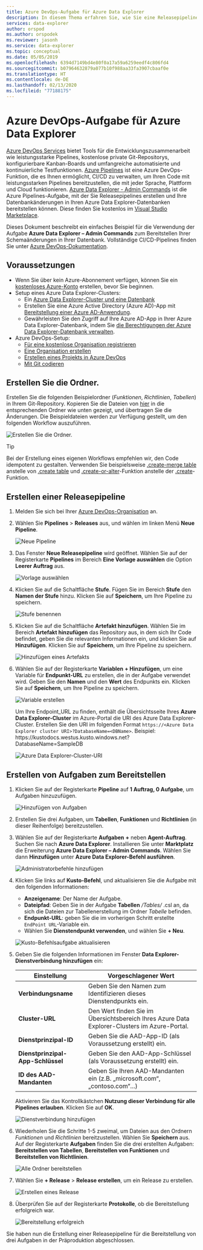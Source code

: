 ```yaml
---
title: Azure DevOps-Aufgabe für Azure Data Explorer
description: In diesem Thema erfahren Sie, wie Sie eine Releasepipeline erstellen und bereitstellen.
services: data-explorer
author: orspod
ms.author: orspodek
ms.reviewer: jasonh
ms.service: data-explorer
ms.topic: conceptual
ms.date: 05/05/2019
ms.openlocfilehash: 6394d7149bd4e80f0a17a59a6259eedf4c806fd4
ms.sourcegitcommit: b07964632879a077b10f988aa33fa3907cbaaf0e
ms.translationtype: HT
ms.contentlocale: de-DE
ms.lasthandoff: 02/13/2020
ms.locfileid: "77188175"
---
```

# <a name="azure-devops-task-for-azure-data-explorer"></a>Azure DevOps-Aufgabe für Azure Data Explorer

[Azure DevOps Services](https://azure.microsoft.com/services/devops/) bietet Tools für die Entwicklungszusammenarbeit wie leistungsstarke Pipelines, kostenlose private Git-Repositorys, konfigurierbare Kanban-Boards und umfangreiche automatisierte und kontinuierliche Testfunktionen. [Azure Pipelines](https://azure.microsoft.com/services/devops/pipelines/) ist eine Azure DevOps-Funktion, die es Ihnen ermöglicht, CI/CD zu verwalten, um Ihren Code mit leistungsstarken Pipelines bereitzustellen, die mit jeder Sprache, Plattform und Cloud funktionieren.
[Azure Data Explorer - Admin Commands](https://marketplace.visualstudio.com/items?itemName=Azure-Kusto.PublishToADX) ist die Azure Pipelines-Aufgabe, mit der Sie Releasepipelines erstellen und Ihre Datenbankänderungen in Ihren Azure Data Explorer-Datenbanken bereitstellen können. Diese finden Sie kostenlos im [Visual Studio Marketplace](https://marketplace.visualstudio.com/).

Dieses Dokument beschreibt ein einfaches Beispiel für die Verwendung der Aufgabe **Azure Data Explorer – Admin Commands** zum Bereitstellen Ihrer Schemaänderungen in Ihrer Datenbank. Vollständige CI/CD-Pipelines finden Sie unter [Azure DevOps-Dokumentation](/azure/devops/user-guide/what-is-azure-devops?view=azure-devops#vsts).

## <a name="prerequisites"></a>Voraussetzungen

* Wenn Sie über kein Azure-Abonnement verfügen, können Sie ein [kostenloses Azure-Konto](https://azure.microsoft.com/free/) erstellen, bevor Sie beginnen.
* Setup eines Azure Data Explorer-Clusters:
    * Ein [Azure Data Explorer-Cluster und eine Datenbank](/azure/data-explorer/create-cluster-database-portal)
    * Erstellen Sie eine Azure Active Directory (Azure AD)-App mit [Bereitstellung einer Azure AD-Anwendung](/azure/kusto/management/access-control/how-to-provision-aad-app).
    * Gewährleisten Sie den Zugriff auf Ihre Azure AD-App in Ihrer Azure Data Explorer-Datenbank, indem Sie [die Berechtigungen der Azure Data Explorer-Datenbank verwalten](/azure/data-explorer/manage-database-permissions).
* Azure DevOps-Setup:
    * [Für eine kostenlose Organisation registrieren](/azure/devops/user-guide/sign-up-invite-teammates?view=azure-devops)
    * [Eine Organisation erstellen](/azure/devops/organizations/accounts/create-organization?view=azure-devops)
    * [Erstellen eines Projekts in Azure DevOps](/azure/devops/organizations/projects/create-project?view=azure-devops)
    * [Mit Git codieren](/azure/devops/user-guide/code-with-git?view=azure-devops)

## <a name="create-folders"></a>Erstellen Sie die Ordner.

Erstellen Sie die folgenden Beispielordner (*Funktionen*, *Richtlinien*, *Tabellen*) in Ihrem Git-Repository. Kopieren Sie die Dateien von [hier](https://github.com/Azure/azure-kusto-docs-samples/tree/master/DevOps_release_pipeline) in die entsprechenden Ordner wie unten gezeigt, und übertragen Sie die Änderungen. Die Beispieldateien werden zur Verfügung gestellt, um den folgenden Workflow auszuführen.

![Erstellen Sie die Ordner.](media/devops/create-folders.png)

> [!TIP]
> Bei der Erstellung eines eigenen Workflows empfehlen wir, den Code idempotent zu gestalten. Verwenden Sie beispielsweise [.create-merge table](/azure/kusto/management/create-table-command#create-merge-table) anstelle von [.create table](/azure/kusto/management/create-table-command) und [.create-or-alter](/azure/kusto/management/functions#create-or-alter-function)-Funktion anstelle der [.create](/azure/kusto/management/functions#create-function)-Funktion.

## <a name="create-a-release-pipeline"></a>Erstellen einer Releasepipeline

1. Melden Sie sich bei Ihrer [Azure DevOps-Organisation](https://dev.azure.com/) an.
1. Wählen Sie **Pipelines** > **Releases** aus, und wählen im linken Menü **Neue Pipeline**.

    ![Neue Pipeline](media/devops/new-pipeline.png)

1. Das Fenster **Neue Releasepipeline** wird geöffnet. Wählen Sie auf der Registerkarte **Pipelines** im Bereich **Eine Vorlage auswählen** die Option **Leerer Auftrag** aus.

     ![Vorlage auswählen](media/devops/select-template.png)

1. Klicken Sie auf die Schaltfläche **Stufe**. Fügen Sie im Bereich **Stufe** den **Namen der Stufe** hinzu. Klicken Sie auf **Speichern**, um Ihre Pipeline zu speichern.

    ![Stufe benennen](media/devops/stage-name.png)

1. Klicken Sie auf die Schaltfläche **Artefakt hinzufügen**. Wählen Sie im Bereich **Artefakt hinzufügen** das Repository aus, in dem sich Ihr Code befindet, geben Sie die relevanten Informationen ein, und klicken Sie auf **Hinzufügen**. Klicken Sie auf **Speichern**, um Ihre Pipeline zu speichern.

    ![Hinzufügen eines Artefakts](media/devops/add-artifact.png)

1. Wählen Sie auf der Registerkarte **Variablen** **+ Hinzufügen**, um eine Variable für **Endpunkt-URL** zu erstellen, die in der Aufgabe verwendet wird. Geben Sie den **Namen** und den **Wert** des Endpunkts ein. Klicken Sie auf **Speichern**, um Ihre Pipeline zu speichern. 

    ![Variable erstellen](media/devops/create-variable.png)

    Um Ihre Endpoint_URL zu finden, enthält die Übersichtsseite Ihres **Azure Data Explorer-Cluster** im Azure-Portal die URI des Azure Data Explorer-Cluster. Erstellen Sie den URI im folgenden Format `https://<Azure Data Explorer cluster URI>?DatabaseName=<DBName>`.  Beispiel: https:\//kustodocs.westus.kusto.windows.net?DatabaseName=SampleDB

    ![Azure Data Explorer-Cluster-URI](media/devops/adx-cluster-uri.png)

## <a name="create-tasks-to-deploy"></a>Erstellen von Aufgaben zum Bereitstellen

1. Klicken Sie auf der Registerkarte **Pipeline** auf **1 Auftrag, 0 Aufgabe**, um Aufgaben hinzuzufügen. 

    ![Hinzufügen von Aufgaben](media/devops/add-task.png)

1. Erstellen Sie drei Aufgaben, um **Tabellen**, **Funktionen** und **Richtlinien** (in dieser Reihenfolge) bereitzustellen. 

1. Wählen Sie auf der Registerkarte **Aufgaben** **+** neben **Agent-Auftrag**. Suchen Sie nach **Azure Data Explorer**. Installieren Sie unter **Marktplatz** die Erweiterung **Azure Data Explorer – Admin Commands**. Wählen Sie dann **Hinzufügen** unter **Azure Data Explorer-Befehl ausführen**.

     ![Administratorbefehle hinzufügen](media/devops/add-admin-commands.png)

1. Klicken Sie links auf **Kusto-Befehl**, und aktualisieren Sie die Aufgabe mit den folgenden Informationen:
    * **Anzeigename**: Der Name der Aufgabe.
    * **Dateipfad**: Geben Sie in der Aufgabe **Tabellen** */Tables/* .csl an, da sich die Dateien zur Tabellenerstellung im Ordner *Tabelle* befinden.
    * **Endpunkt-URL**: geben Sie die im vorherigen Schritt erstellte `EndPoint URL`-Variable ein.
    * Wählen Sie **Dienstendpunkt verwenden**, und wählen Sie **+ Neu**.

    ![Kusto-Befehlsaufgabe aktualisieren](media/devops/kusto-command-task.png)

1. Geben Sie die folgenden Informationen im Fenster **Data Explorer-Dienstverbindung hinzufügen** ein:

    |Einstellung  |Vorgeschlagener Wert  |
    |---------|---------|
    |**Verbindungsname**     |    Geben Sie den Namen zum Identifizieren dieses Dienstendpunkts ein.     |
    |**Cluster-URL**    |    Den Wert finden Sie im Übersichtsbereich Ihres Azure Data Explorer-Clusters im Azure-Portal. | 
    |**Dienstprinzipal-ID**    |    Geben Sie die AAD-App-ID (als Voraussetzung erstellt) ein.     |
    |**Dienstprinzipal-App-Schlüssel**     |    Geben Sie den AAD-App-Schlüssel (als Voraussetzung erstellt) ein.    |
    |**ID des AAD-Mandanten**    |      Geben Sie Ihren AAD-Mandanten ein (z.B. „microsoft.com“, „contoso.com“...)    |

    Aktivieren Sie das Kontrollkästchen **Nutzung dieser Verbindung für alle Pipelines erlauben**. Klicken Sie auf **OK**.

    ![Dienstverbindung hinzufügen](media/devops/add-service-connection.png)

1. Wiederholen Sie die Schritte 1-5 zweimal, um Dateien aus den Ordnern *Funktionen* und *Richtlinien* bereitzustellen. Wählen Sie **Speichern** aus. Auf der Registerkarte **Aufgaben** finden Sie die drei erstellten Aufgaben: **Bereitstellen von Tabellen**, **Bereitstellen von Funktionen** und **Bereitstellen von Richtlinien**.

    ![Alle Ordner bereitstellen](media/devops/deploy-all-folders.png)

1. Wählen Sie **+ Release** > **Release erstellen**, um ein Release zu erstellen.

    ![Erstellen eines Release](media/devops/create-release.png)

1. Überprüfen Sie auf der Registerkarte **Protokolle**, ob die Bereitstellung erfolgreich war.

    ![Bereitstellung erfolgreich](media/devops/deployment-successful.png)

Sie haben nun die Erstellung einer Releasepipeline für die Bereitstellung von drei Aufgaben in der Präproduktion abgeschlossen.